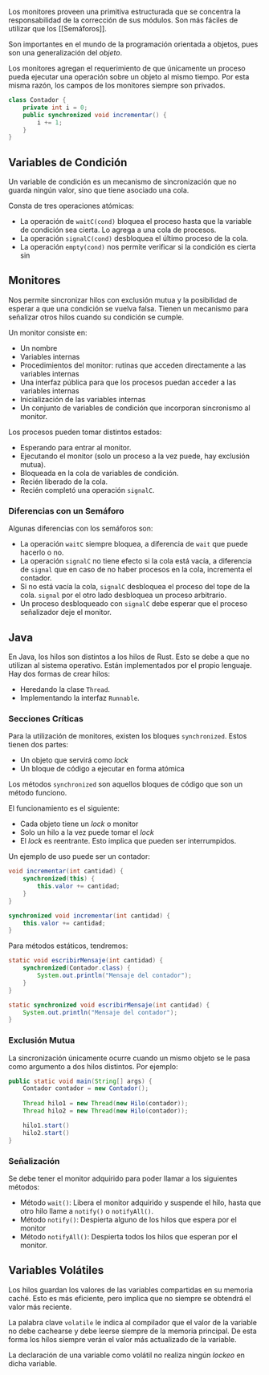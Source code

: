 Los monitores proveen una primitiva estructurada que se concentra la responsabilidad de la corrección de sus módulos. Son más fáciles de utilizar que los [[Semáforos]].

Son importantes en el mundo de la programación orientada a objetos, pues son una generalización del *objeto*.

Los monitores agregan el requerimiento de que únicamente un proceso pueda ejecutar una operación sobre un objeto al mismo tiempo. Por esta misma razón, los campos de los monitores siempre son privados.

```Java
class Contador {
	private int i = 0;
	public synchronized void incrementar() {
		i += 1;
	}
}
```

## Variables de Condición

Un variable de condición es un mecanismo de sincronización que no guarda ningún valor, sino que tiene asociado una cola.

Consta de tres operaciones atómicas:

- La operación de `waitC(cond)` bloquea el proceso hasta que la variable de condición sea cierta. Lo agrega a una cola de procesos.
- La operación `signalC(cond)` desbloquea el último proceso de la cola.
- La operación `empty(cond)` nos permite verificar si la condición es cierta sin

## Monitores

Nos permite sincronizar hilos con exclusión mutua y la posibilidad de esperar a que una condición se vuelva falsa. Tienen un mecanismo para señalizar otros hilos cuando su condición se cumple.

Un monitor consiste en:

- Un nombre
- Variables internas
- Procedimientos del monitor: rutinas que acceden directamente a las variables internas
- Una interfaz pública para que los procesos puedan acceder a las variables internas
- Inicialización de las variables internas
- Un conjunto de variables de condición que incorporan sincronismo al monitor.

Los procesos pueden tomar distintos estados:

- Esperando para entrar al monitor.
- Ejecutando el monitor (solo un proceso a la vez puede, hay exclusión mutua).
- Bloqueada en la cola de variables de condición.
- Recién liberado de la cola.
- Recién completó una operación `signalC`.

### Diferencias con un Semáforo

Algunas diferencias con los semáforos son:

- La operación `waitC` siempre bloquea, a diferencia de `wait` que puede hacerlo o no.
- La operación `signalC` no tiene efecto si la cola está vacía, a diferencia de `signal` que en caso de no haber procesos en la cola, incrementa el contador.
- Si no está vacía la cola, `signalC` desbloquea el proceso del tope de la cola. `signal` por el otro lado desbloquea un proceso arbitrario.
- Un proceso desbloqueado con `signalC` debe esperar que el proceso señalizador deje el monitor.

## Java

En Java, los hilos son distintos a los hilos de Rust. Esto se debe a que no utilizan al sistema operativo. Están implementados por el propio lenguaje. Hay dos formas de crear hilos:

- Heredando la clase `Thread`.
- Implementando la interfaz `Runnable`.

### Secciones Críticas

Para la utilización de monitores, existen los bloques `synchronized`. Estos tienen dos partes:

- Un objeto que servirá como *lock*
- Un bloque de código a ejecutar en forma atómica

Los métodos `synchronized` son aquellos bloques de código que son un método funciono.

El funcionamiento es el siguiente:

- Cada objeto tiene un *lock* o monitor
- Solo un hilo a la vez puede tomar el *lock*
- El *lock* es reentrante. Esto implica que pueden ser interrumpidos.

Un ejemplo de uso puede ser un contador:

```Java
void incrementar(int cantidad) {
	synchronized(this) {
		this.valor += cantidad;
	}
}

synchronized void incrementar(int cantidad) {
	this.valor += cantidad;
}
```

Para métodos estáticos, tendremos:

```Java
static void escribirMensaje(int cantidad) {
	synchronized(Contador.class) {
		System.out.println("Mensaje del contador");
	}
}

static synchronized void escribirMensaje(int cantidad) {
	System.out.println("Mensaje del contador");
}
```

### Exclusión Mutua

La sincronización únicamente ocurre cuando un mismo objeto se le pasa como argumento a dos hilos distintos. Por ejemplo:

```Java
public static void main(String[] args) {
	Contador contador = new Contador();
	
	Thread hilo1 = new Thread(new Hilo(contador));
	Thread hilo2 = new Thread(new Hilo(contador));

	hilo1.start()
	hilo2.start()
}
```

### Señalización

Se debe tener el monitor adquirido para poder llamar a los siguientes métodos:

- Método `wait()`: Libera el monitor adquirido y suspende el hilo, hasta que otro hilo llame a `notify()` o `notifyAll()`.
- Método `notify()`: Despierta alguno de los hilos que espera por el monitor
- Método `notifyAll()`: Despierta todos los hilos que esperan por el monitor.

## Variables Volátiles

Los hilos guardan los valores de las variables compartidas en su memoria caché. Esto es más eficiente, pero implica que no siempre se obtendrá el valor más reciente.

La palabra clave `volatile` le indica al compilador que el valor de la variable no debe cachearse y debe leerse siempre de la memoria principal. De esta forma los hilos siempre verán el valor más actualizado de la variable.

La declaración de una variable como volátil no realiza ningún *lockeo* en dicha variable.
